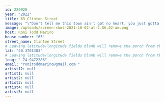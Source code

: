 ```yaml
---
id: 220928
year: "2022"
title: 63 Clinton Street
message: "\"Don't tell me this town ain't got no heart, you just gotta poke around\""
image: /uploads/screen-shot-2021-10-02-at-7.56.02-am.png
host: Roni Todd Marino
house_number: "63"
street_name: Clinton Street
# Leaving latitude/longitude fields blank will remove the porch from the Porchfest map.
lat: "40.3701383"
# Leaving latitude/longitude fields blank will remove the porch from the Porchfest map.
long: "-74.9472286"
email: "ronitoddmarino@gmail.com "
artist12: null
artist1: null
artist2: null
artist3: null
artist4: null
artist5: null
---
```

